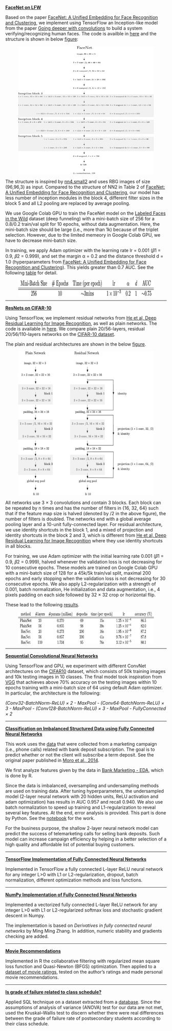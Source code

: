 **[FaceNet on LFW](https://github.com/DrMMZ/drmmz.github.io/blob/master/FaceNet)**

Based on the paper [FaceNet: A Unified Embedding for Face Recognition and Clustering](https://arxiv.org/abs/1503.03832), we implement using TensorFlow an Inception-like model from the paper [Going deeper with convolutions](https://arxiv.org/pdf/1409.4842.pdf) to build a system verifying/recognizing human faces. The code is availble in [here](https://github.com/DrMMZ/drmmz.github.io/blob/master/FaceNet/FaceNet.py) and the structure is shown in below [figure](https://github.com/DrMMZ/drmmz.github.io/blob/master/FaceNet/FaceNet_fig.png):

<figure>
  <img align="middle" src='FaceNet/FaceNet_fig.png' width="500px" height="400px"/>
</figure>

The structure is inspired by [nn4.small2](https://github.com/cmusatyalab/openface/blob/master/models/openface/nn4.small2.def.lua) and uses RBG images of size (96,96,3) as input. Compared to the structure of NN2 in Table 2 of [FaceNet: A Unified Embedding for Face Recognition and Clustering](https://arxiv.org/abs/1503.03832), our model has less number of inception modules in the block 4, different filter sizes in the block 5 and all L2 pooling are replaced by average pooling.

We use Google Colab GPU to train the FaceNet model on the [Labeled Faces in the Wild](http://vis-www.cs.umass.edu/lfw/) dataset (deep funneling) with a mini-batch size of 256 for a 0.8/0.2 train/val split for 10 epochs, without data augmentation. Here, the mini-batch size should be large (i.e., more than 1k) because of the triplet selection. However, due to the limited memeory in Google Colab GPU, we have to decrease mini-batch size. 

In training, we apply Adam optimizer with the learning rate lr = 0.001 (𝛽1 = 0.9, 𝛽2 = 0.999), and set the margin α = 0.2 and the distance threshold d = 1.0 (hyperparameters from [FaceNet: A Unified Embedding for Face Recognition and Clustering](https://arxiv.org/abs/1503.03832)). This yields greater than 0.7 AUC. See the following [table](https://github.com/DrMMZ/drmmz.github.io/blob/master/FaceNet/FaceNet_table.png) for detail.

<figure>
  <img align="middle" src='FaceNet/FaceNet_table.png' width="600px" height="50px"/>
</figure>

----

**[ResNets on CIFAR-10](https://github.com/DrMMZ/drmmz.github.io/blob/master/ResNet)**

Using TensorFlow, we implement residual networks from [He et al, Deep Residual Learning for Image Recognition](https://arxiv.org/abs/1512.03385), as well as plain networks. The code is available in [here](https://github.com/DrMMZ/drmmz.github.io/blob/master/ResNet/ResNet.py). We compare plain 20/56-layers, residual 20/56/110-layers networks on the [CIFAR-10 dataset](https://www.cs.toronto.edu/~kriz/cifar.html).

The plain and residual architectures are shown in the below [figure](https://github.com/DrMMZ/drmmz.github.io/blob/master/ResNet/architectures.png).

<figure>
  <img align="middle" src='ResNet/architectures.png' width="500px" height="450px"/>
</figure>

All networks use 3 × 3 convolutions and contain 3 blocks. Each block can be repeated by n times and has the number of filters in {16, 32, 64} such that if the feature map size is halved (denoted by /2 in the above figure), the number of filters is doubled. The networks end with a global average pooling layer and a 10-unit fully-connected layer. For residual architecture, we use identity shortcuts in the block 1, and a mixed of projection and identity shortcuts in the block 2 and 3, which is different from [He et al, Deep Residual Learning for Image Recognition](https://arxiv.org/abs/1512.03385) where they use identity shortcuts in all blocks.

For training, we use Adam optimizer with the initial learning rate 0.001 (𝛽1 = 0.9, 𝛽2 = 0.999), halved whenever the validation loss is not decreasing for 10 consecutive epochs. These models are trained on Google Colab GPU with a mini-batch size of 128 for a 45k/5k train/val split, maximal 200 epochs and early stopping when the validation loss is not decreasing for 30 consecutive epochs. We also apply L2-regularization with a strength of 0.001, batch normalization, He initialization and data augmentation, i.e., 4 pixels padding on each side followed by 32 × 32 crop or horizontal flip. 

These lead to the following [results](https://github.com/DrMMZ/drmmz.github.io/blob/master/ResNet/results.png).

<figure>
  <img align="middle" src='ResNet/results.png' width="600px" height="100px"/>
</figure>

----

**[Sequential Convolutional Neural Networks](https://github.com/DrMMZ/drmmz.github.io/blob/master/ConvNet.ipynb)**

Using TensorFlow and GPU, we experiment with different ConvNet architectures on the [CIFAR10](http://www.cs.toronto.edu/~kriz/cifar.html) dataset, which consists of 50k training images and 10k testing images in 10 classes. The final model took inspiration from [VGG](https://arxiv.org/abs/1409.1556) that achieves above 70% accuracy on the testing images within 10 epochs training with a mini-batch size of 64 using default Adam optimizer. In particular, the architecture is the following:

*(Conv32-BatchNorm-ReLU) × 2 - MaxPool - (Conv64-BatchNorm-ReLU) × 3 - MaxPool - (Conv128-BatchNorm-ReLU) × 3 - MaxPool - FullyConnected × 2*

----

**[Classification on Imbalanced Structured Data using Fully Connected Neural Networks](https://github.com/DrMMZ/drmmz.github.io/blob/master/NN_ImbalancedStructured.ipynb)**

This work uses the [data](https://archive.ics.uci.edu/ml/datasets/Bank+Marketing) that were collected from a marketing campaign (i.e., phone calls) related with bank deposit subscription. The goal is to predict whether or not the client will subscribe a term deposit. See the original paper published in [Moro et al., 2014](http://dx.doi.org/10.1016/j.dss.2014.03.001).

We first analyze features given by the data in [Bank Marketing - EDA](http://htmlpreview.github.io/?https://github.com/DrMMZ/drmmz.github.io/blob/master/bank_EDA.nb.html), which is done by R.

Since the data is imbalanced, oversampling and undersampling methods are used on training data. After tuning hyperparameters, the undersampled model (2-layer neural network with 20 hidden units, ReLU activation and adam optimization) has results in AUC 0.957 and recall 0.940. We also use batch normalization to speed up training and L1-regularization to reveal several key features. At the end, error analysis is provided. This part is done by Python. See the [notebook](https://github.com/DrMMZ/drmmz.github.io/blob/master/NN_ImbalancedStructured.ipynb) for the work. 

For the business purpose, the shallow 2-layer neural network model can predict the success of telemarketing calls for selling bank deposits. Such model can increase campaign efficiency by helping in a better selection of a high quality and affordable list of potential buying customers.

----

**[TensorFlow Implementation of Fully Connected Neural Networks](https://github.com/DrMMZ/drmmz.github.io/blob/master/NN_tensorflow.ipynb)**

Implemented in TensorFlow a fully connected L-layer ReLU neural network for any integer L>0 with L1 or L2-regularization, dropout, batch normalization, different optimization methods and loss functions.

----

**[NumPy Implementation of Fully Connected Neural Networks](https://github.com/DrMMZ/drmmz.github.io/blob/master/NN_numpy.ipynb)**

Implemented a vectorized fully connected L-layer ReLU network for any integer L>0 with L1 or L2-regularized softmax loss and stochastic gradient descent in Numpy.

The implementation is based on *Derivatives in fully connected neural networks* by Ming Ming Zhang. In addition, numeric stability and gradients checking are added.

----

**[Movie Recommendations](http://htmlpreview.github.io/?https://github.com/DrMMZ/drmmz.github.io/blob/master/Movies.nb.html)**

Implemented in R the collaborative filtering with regularized mean square loss function and Quasi-Newton (BFGS) optimization. Then applied to a [dataset of movie ratings](https://grouplens.org/datasets/movielens/), tested on the author’s ratings and made personal movie recommendations.

----

**[Is grade of failure related to class schedule?](http://htmlpreview.github.io/?https://github.com/DrMMZ/drmmz.github.io/blob/master/School.html)**

Applied SQL technique on a dataset extracted from a [database](https://www.kaggle.com/Madgrades/uw-madison-courses). Since the assumptions of analysis of variance (ANOVA) test for our data are not met, used the Kruskal–Wallis test to discern whether there were real differences between the grade of failure rate of postsecondary students according to their class schedule.
